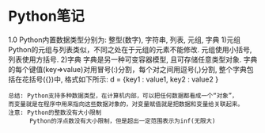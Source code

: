 # Python笔记
1.0 Python内置数据类型分别为: 整型(数字), 字符串, 列表, 元组, 字典
    1)元组
    Python的元组与列表类似，不同之处在于元组的元素不能修改.
    元组使用小括号, 列表使用方括号.
    2)字典
    字典是另一种可变容器模型, 且可存储任意类型对象.
    字典的每个键值(key=>value)对用冒号(:)分割，每个对之间用逗号(,)分割, 整个字典包括在花括号({})中, 格式如下所示:
    d = {key1 : value1, key2 : value2 }
    
    总结: Python支持多种数据类型，在计算机内部，可以把任何数据都看成一个“对象”，
    而变量就是在程序中用来指向这些数据对象的，对变量赋值就是把数据和变量给关联起来。
    注意: Python的整数没有大小限制
          Python的浮点数没有大小限制，但是超出一定范围表示为inf(无限大)

